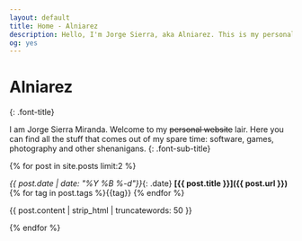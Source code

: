 ```yaml
---
layout: default
title: Home - Alniarez
description: Hello, I'm Jorge Sierra, aka Alniarez. This is my personal website showcasing my games, software projects and other random shenanigans.
og: yes
---
```

# Alniarez
{: .font-title}

I am Jorge Sierra Miranda. Welcome to my ~~personal website~~ lair. Here you can find all the stuff that comes out of my spare time: software, games, photography and other shenanigans.
{: .font-sub-title}

{% for post in site.posts limit:2 %}

*{{ post.date  | date: "%Y %B %-d"}}*{: .date} **[{{ post.title }}]({{ post.url }})**  {% for tag in post.tags %}<span class='tag {{tag}}'>{{tag}}</span> {% endfor %}

{{ post.content | strip_html | truncatewords: 50 }}

{% endfor %}

